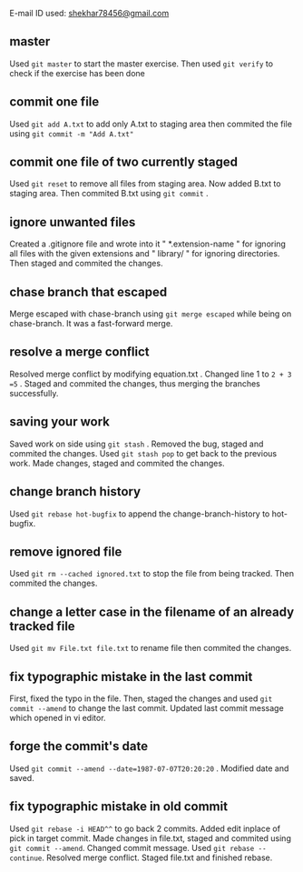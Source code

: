E-mail ID used: shekhar78456@gmail.com

## master

Used `git master` to start the master exercise. Then used `git verify` to check if the exercise has been done

## commit one file

Used `git add A.txt` to add only A.txt to staging area then commited the file using `git commit -m "Add A.txt"`

## commit one file of two currently staged

Used `git reset` to remove all files from staging area. Now added B.txt to staging area. Then commited B.txt using `git commit` .

## ignore unwanted files

Created a .gitignore file and wrote into it " *.extension-name " for ignoring all files with the given extensions and " library/ " for ignoring directories. Then staged and commited the changes.

## chase branch that escaped

Merge escaped with chase-branch using `git merge escaped` while being on chase-branch. It was a fast-forward merge.

## resolve a merge conflict

Resolved merge conflict by modifying equation.txt . Changed line 1 to `2 + 3 =5` . Staged and commited the changes, thus merging the branches successfully.

## saving your work

Saved work on side using `git stash` . Removed the bug, staged and commited the changes. Used `git stash pop` to get back to the previous work. Made changes, staged and commited the changes.

## change branch history

Used `git rebase hot-bugfix` to append the change-branch-history to hot-bugfix.

## remove ignored file

Used `git rm --cached ignored.txt` to stop the file from being tracked. Then commited the changes.

## change a letter case in the filename of an already tracked file

Used `git mv File.txt file.txt` to rename file then commited the changes.

## fix typographic mistake in the last commit

First, fixed the typo in the file. Then, staged the changes and used `git commit --amend` to change the last commit. Updated last commit message which opened in vi editor.

## forge the commit's date

Used `git commit --amend --date=1987-07-07T20:20:20` . Modified date and saved.

## fix typographic mistake in old commit

Used `git rebase -i HEAD^^` to go back 2 commits. Added edit inplace of pick in target commit. Made changes in file.txt, staged and commited using `git commit --amend`. Changed commit message. Used `git rebase --continue`. Resolved merge conflict. Staged file.txt and finished rebase.
